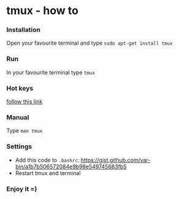 # tmux - how to

### Installation
Open your favourite terminal and type `sudo apt-get install tmux`

### Run
In your favourite terminal type `tmux`

### Hot keys
[follow this link](./hotkey.md)

### Manual
Type `man tmux`

### Settings
* Add this code to `.bashrc`:
https://gist.github.com/var-bin/a1b7b506572084e9b98e549745683fb5
* Restart tmux and terminal

### Enjoy it =)
